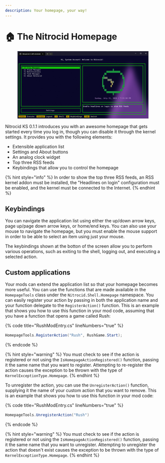 ```yaml
---
description: Your homepage, your way!
---
```


# 🏠 The Nitrocid Homepage

<figure><img src="../../.gitbook/assets/image.png" alt=""><figcaption></figcaption></figure>

Nitrocid KS 0.1.1 introduces you with an awesome homepage that gets started every time you log in, though you can disable it through the kernel settings. It provides you with the following elements:

* Extensible application list
* Settings and About buttons
* An analog clock widget
* Top three RSS feeds
* Keybindings that allow you to control the homepage

{% hint style="info" %}
In order to show the top three RSS feeds, an RSS kernel addon must be installed, the "Headlines on login" configuration must be enabled, and the kernel must be connected to the Internet.
{% endhint %}

## Keybindings

You can navigate the application list using either the up/down arrow keys, page up/page down arrow keys, or home/end keys. You can also use your mouse to navigate the homepage, but you must enable the mouse support in order to be able to select an item using just your mouse.

The keybindings shown at the botton of the screen allow you to perform various operations, such as exiting to the shell, logging out, and executing a selected action.

## Custom applications

Your mods can extend the application list so that your homepage becomes more useful. You can use the functions that are made available in the `HomepageTools` class under the `Nitrocid.Shell.Homepage` namespace. You can easily register your action by passing in both the application name and your function delegate to the `RegisterAction()` function. This is an example that shows you how to use this function in your mod code, assuming that you have a function that opens a game called Rush:

{% code title="RushModEntry.cs" lineNumbers="true" %}
```csharp
HomepageTools.RegisterAction("Rush", RushGame.Start);
```
{% endcode %}

{% hint style="warning" %}
You must check to see if the action is registered or not using the `IsHomepageActionRegistered()` function, passing it the same name that you want to register. Attempting to re-register the action causes the exception to be thrown with the type of `KernelExceptionType.Homepage`.
{% endhint %}

To unregister the action, you can use the `UnregisterAction()` function, supplying it the name of your custom action that you want to remove. This is an example that shows you how to use this function in your mod code:

{% code title="RushModEntry.cs" lineNumbers="true" %}
```csharp
HomepageTools.UnregisterAction("Rush")
```
{% endcode %}

{% hint style="warning" %}
You must check to see if the action is registered or not using the `IsHomepageActionRegistered()` function, passing it the same name that you want to unregister. Attempting to unregister the action that doesn't exist causes the exception to be thrown with the type of `KernelExceptionType.Homepage`.
{% endhint %}
